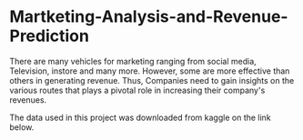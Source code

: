 # Martketing-Analysis-and-Revenue-Prediction

There are many vehicles for marketing ranging from social media, Television, instore and  many more. However, some are more effective than others in generating revenue. Thus, Companies need to gain insights on the various routes that plays a pivotal role in  increasing their company's revenues.  

The data used in this project was downloaded from kaggle on the link below. 
